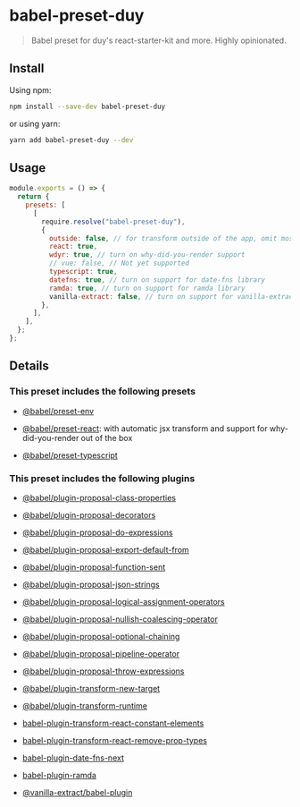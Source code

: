 # babel-preset-duy

> Babel preset for duy's react-starter-kit and more. Highly opinionated.

## Install

Using npm:

```sh
npm install --save-dev babel-preset-duy
```

or using yarn:

```sh
yarn add babel-preset-duy --dev
```

## Usage

```js
module.exports = () => {
  return {
    presets: [
      [
        require.resolve("babel-preset-duy"),
        {
          outside: false, // for transform outside of the app, omit most of plugins, optimization
          react: true,
          wdyr: true, // turn on why-did-you-render support
          // vue: false, // Not yet supported
          typescript: true,
          datefns: true, // turn on support for date-fns library
          ramda: true, // turn on support for ramda library
          vanilla-extract: false, // turn on support for vanilla-extract library
        },
      ],
    ],
  };
};
```

## Details

### This preset includes the following presets

- [@babel/preset-env](https://babeljs.io/docs/en/babel-preset-env)

- [@babel/preset-react](https://babeljs.io/docs/en/babel-preset-react): with automatic jsx transform and support for why-did-you-render out of the box

- [@babel/preset-typescript](https://babeljs.io/docs/en/babel-preset-typescript)

### This preset includes the following plugins

- [@babel/plugin-proposal-class-properties](https://babeljs.io/docs/en/babel-plugin-proposal-class-properties)

- [@babel/plugin-proposal-decorators](https://babeljs.io/docs/en/babel-plugin-proposal-decorators)

- [@babel/plugin-proposal-do-expressions](https://babeljs.io/docs/en/babel-plugin-proposal-do-expressions)

- [@babel/plugin-proposal-export-default-from](https://babeljs.io/docs/en/babel-plugin-proposal-export-default-from)

- [@babel/plugin-proposal-function-sent](https://babeljs.io/docs/en/babel-plugin-proposal-function-sent)

- [@babel/plugin-proposal-json-strings](https://babeljs.io/docs/en/babel-plugin-proposal-json-strings)

- [@babel/plugin-proposal-logical-assignment-operators](https://babeljs.io/docs/en/babel-plugin-proposal-logical-assignment-operators)

- [@babel/plugin-proposal-nullish-coalescing-operator](https://babeljs.io/docs/en/babel-plugin-proposal-nullish-coalescing-operator)

- [@babel/plugin-proposal-optional-chaining](https://babeljs.io/docs/en/babel-plugin-proposal-optional-chaining)

- [@babel/plugin-proposal-pipeline-operator](https://babeljs.io/docs/en/babel-plugin-proposal-pipeline-operator)

- [@babel/plugin-proposal-throw-expressions](https://babeljs.io/docs/en/babel-plugin-proposal-throw-expressions)

- [@babel/plugin-transform-new-target](https://babeljs.io/docs/en/babel-plugin-transform-new-target)

- [@babel/plugin-transform-runtime](https://babeljs.io/docs/en/babel-transform-runtime)

- [babel-plugin-transform-react-constant-elements](https://babeljs.io/docs/en/babel-plugin-transform-react-constant-elements)

- [babel-plugin-transform-react-remove-prop-types](https://www.npmjs.com/package/babel-plugin-transform-react-remove-prop-types)

- [babel-plugin-date-fns-next](https://www.npmjs.com/package/babel-plugin-date-fns-next)

- [babel-plugin-ramda](https://www.npmjs.com/package/babel-plugin-ramda)

- [@vanilla-extract/babel-plugin](https://www.npmjs.com/package/@vanilla-extract/babel-plugin)
